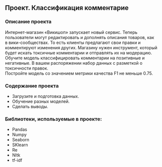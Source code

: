 ## Проект. Классификация комментарие
### Описание проекта

Интернет-магазин «Викишоп» запускает новый сервис. Теперь пользователи могут редактировать и дополнять описания товаров, как в вики-сообществах. То есть клиенты предлагают свои правки и комментируют изменения других. Магазину нужен инструмент, который будет искать токсичные комментарии и отправлять их на модерацию.
Обучите модель классифицировать комментарии на позитивные и негативные. В вашем распоряжении набор данных с разметкой о токсичности правок.  
Постройте модель со значением метрики качества F1 не меньше 0.75.

### Содержание проекта 
- Загрузите и подготовка данных.
- Обучение разных моделей.
- Сделать выводы.



### Библиотеки, используемые в проекте:
- Pandas
- Numpy 
- Seaborn 
- SKlearn 
- Re
- Nltk 
- tf-idf
